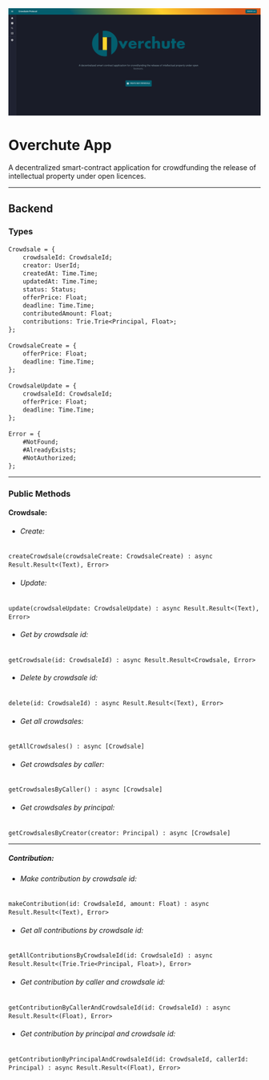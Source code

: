 <img src="https://github.com/Overchute/overchute-app/blob/main/frontend/assets/overchute-app-shot.png" />

# Overchute App

A decentralized smart-contract application for crowdfunding the release of intellectual property under open licences.

___
## Backend
### Types
```
Crowdsale = {
    crowdsaleId: CrowdsaleId;
    creator: UserId;
    createdAt: Time.Time;
    updatedAt: Time.Time;
    status: Status;
    offerPrice: Float;
    deadline: Time.Time;
    contributedAmount: Float;
    contributions: Trie.Trie<Principal, Float>;
};

CrowdsaleCreate = {
    offerPrice: Float;
    deadline: Time.Time;
};

CrowdsaleUpdate = {
    crowdsaleId: CrowdsaleId;
    offerPrice: Float;
    deadline: Time.Time;
};

Error = {
    #NotFound;
    #AlreadyExists;
    #NotAuthorized;
};
```
___
### Public Methods
#### Crowdsale: 
- ###### Create:
`createCrowdsale(crowdsaleCreate: CrowdsaleCreate) : async Result.Result<(Text), Error>`
- ###### Update:
`update(crowdsaleUpdate: CrowdsaleUpdate) : async Result.Result<(Text), Error>`
- ###### Get by crowdsale id:
`getCrowdsale(id: CrowdsaleId) : async Result.Result<Crowdsale, Error>`
- ###### Delete by crowdsale id:
`delete(id: CrowdsaleId) : async Result.Result<(Text), Error>`
- ###### Get all crowdsales:
`getAllCrowdsales() : async [Crowdsale]`
- ###### Get crowdsales by caller:
`getCrowdsalesByCaller() : async [Crowdsale]`
- ###### Get crowdsales by principal:
`getCrowdsalesByCreator(creator: Principal) : async [Crowdsale]`
___
##### Contribution:
- ###### Make contribution by crowdsale id:
`makeContribution(id: CrowdsaleId, amount: Float) : async Result.Result<(Text), Error>`
- ###### Get all contributions by crowdsale id:
`getAllContributionsByCrowdsaleId(id: CrowdsaleId) : async Result.Result<(Trie.Trie<Principal, Float>), Error>`
- ###### Get contribution by caller and crowdsale id:
`getContributionByCallerAndCrowdsaleId(id: CrowdsaleId) : async Result.Result<(Float), Error>`
- ###### Get contribution by principal and crowdsale id:
`getContributionByPrincipalAndCrowdsaleId(id: CrowdsaleId, callerId: Principal) : async Result.Result<(Float), Error>`